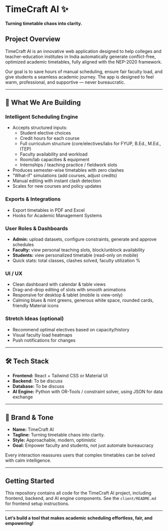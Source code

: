 # TimeCraft AI ✨

**Turning timetable chaos into clarity.**

## Project Overview

TimeCraft AI is an innovative web application designed to help colleges and teacher-education institutes in India automatically generate conflict-free, optimized academic timetables, fully aligned with the NEP-2020 framework.

Our goal is to save hours of manual scheduling, ensure fair faculty load, and give students a seamless academic journey. The app is designed to feel warm, professional, and supportive — never bureaucratic.

---

## 📌 What We Are Building

### Intelligent Scheduling Engine
- Accepts structured inputs:
  - Student elective choices
  - Credit hours for each course
  - Full curriculum structure (core/electives/labs for FYUP, B.Ed., M.Ed., ITEP)
  - Faculty availability and workload
  - Room/lab capacities & equipment
  - Internships / teaching practice / fieldwork slots
- Produces semester-wise timetables with zero clashes
- "What-if" simulations (add courses, adjust credits)
- Manual editing with instant clash detection
- Scales for new courses and policy updates

### Exports & Integrations
- Export timetables in PDF and Excel
- Hooks for Academic Management Systems

### User Roles & Dashboards
- **Admin:** upload datasets, configure constraints, generate and approve schedules
- **Faculty:** view personal teaching slots, block/unblock availability
- **Students:** view personalized timetable (read-only on mobile)
- Quick stats: total classes, clashes solved, faculty utilization %

### UI / UX
- Clean dashboard with calendar & table views
- Drag-and-drop editing of slots with smooth animations
- Responsive for desktop & tablet (mobile is view-only)
- Calming blues & mint greens, generous white space, rounded cards, friendly Material icons

### Stretch Ideas (optional)
- Recommend optimal electives based on capacity/history
- Visual faculty load heatmaps
- Push notifications for changes

---

## 🛠 Tech Stack

- **Frontend:** React + Tailwind CSS or Material UI
- **Backend:** To be discuss
- **Database:** To be discuss
- **AI Engine:** Python with OR-Tools / constraint solver, using JSON for data exchange

---

## 💫 Brand & Tone

- **Name:** TimeCraft AI
- **Tagline:** Turning timetable chaos into clarity.
- **Style:** Approachable, modern, optimistic
- **Goal:** Empower faculty and students, not just automate bureaucracy

Every interaction reassures users that complex timetables can be solved with calm intelligence.

---

## Getting Started

This repository contains all code for the TimeCraft AI project, including frontend, backend, and AI engine components. See the `client/README.md` for frontend setup instructions.

---

**Let’s build a tool that makes academic scheduling effortless, fair, and empowering!**
